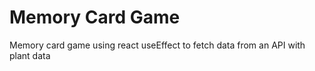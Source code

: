 # Memory Card Game

Memory card game using react useEffect to fetch data from an API with plant data